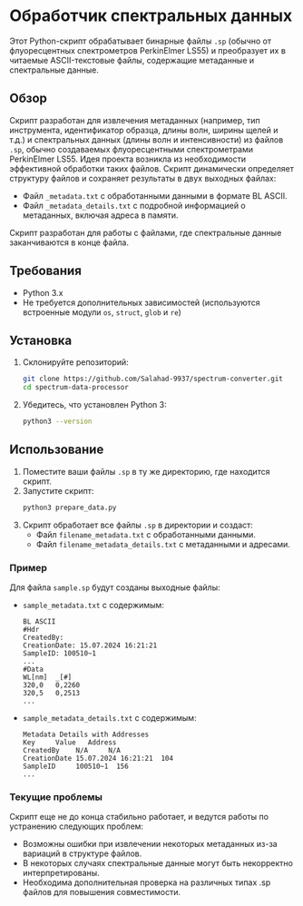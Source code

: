 
# Обработчик спектральных данных

Этот Python-скрипт обрабатывает бинарные файлы `.sp` (обычно от флуоресцентных спектрометров PerkinElmer LS55) и преобразует их в читаемые ASCII-текстовые файлы, содержащие метаданные и спектральные данные.


## Обзор

Скрипт разработан для извлечения метаданных (например, тип инструмента, идентификатор образца, длины волн, ширины щелей и т.д.) и спектральных данных (длины волн и интенсивности) из файлов `.sp`, обычно создаваемых флуоресцентными спектрометрами PerkinElmer LS55. Идея проекта возникла из необходимости эффективной обработки таких файлов. Скрипт динамически определяет структуру файлов и сохраняет результаты в двух выходных файлах:
- Файл `_metadata.txt` с обработанными данными в формате BL ASCII.
- Файл `_metadata_details.txt` с подробной информацией о метаданных, включая адреса в памяти.

Скрипт разработан для работы с файлами, где спектральные данные заканчиваются в конце файла.

## Требования
- Python 3.x
- Не требуется дополнительных зависимостей (используются встроенные модули `os`, `struct`, `glob` и `re`)

## Установка
1. Склонируйте репозиторий:
   ```bash
   git clone https://github.com/Salahad-9937/spectrum-converter.git
   cd spectrum-data-processor
   ```
2. Убедитесь, что установлен Python 3:
   ```bash
   python3 --version
   ```

## Использование
1. Поместите ваши файлы `.sp` в ту же директорию, где находится скрипт.
2. Запустите скрипт:
   ```bash
   python3 prepare_data.py
   ```
3. Скрипт обработает все файлы `.sp` в директории и создаст:
   - Файл `filename_metadata.txt` с обработанными данными.
   - Файл `filename_metadata_details.txt` с метаданными и адресами.

### Пример
Для файла `sample.sp` будут созданы выходные файлы:
- `sample_metadata.txt` с содержимым:
  ```
  BL ASCII
  #Hdr
  CreatedBy:
  CreationDate: 15.07.2024 16:21:21
  SampleID: 100510~1
  ...
  #Data
  WL[nm]  _[#]
  320,0   0,2260
  320,5   0,2513
  ...
  ```
- `sample_metadata_details.txt` с содержимым:
  ```
  Metadata Details with Addresses
  Key     Value   Address
  CreatedBy    N/A     N/A
  CreationDate 15.07.2024 16:21:21  104
  SampleID     100510~1  156
  ...
  ```

### Текущие проблемы
Скрипт еще не до конца стабильно работает, и ведутся работы по устранению следующих проблем:
- Возможны ошибки при извлечении некоторых метаданных из-за вариаций в структуре файлов.
- В некоторых случаях спектральные данные могут быть некорректно интерпретированы.
- Необходима дополнительная проверка на различных типах .sp файлов для повышения совместимости.